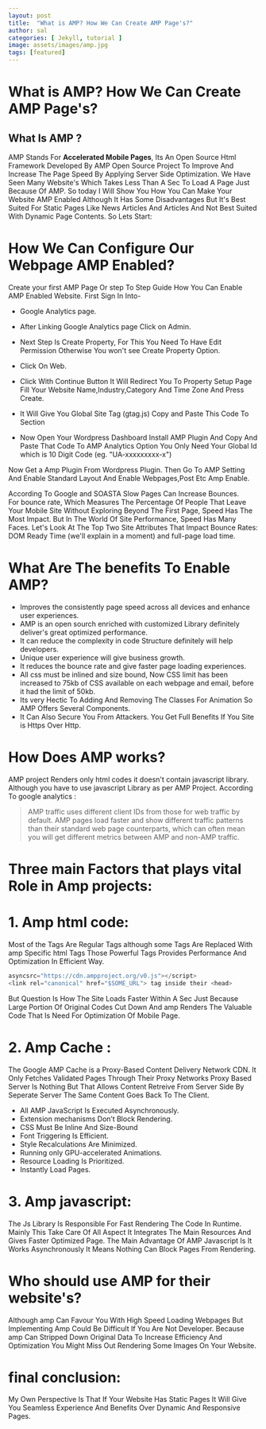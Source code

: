 ```yaml
---
layout: post
title:  "What is AMP? How We Can Create AMP Page's?"
author: sal
categories: [ Jekyll, tutorial ]
image: assets/images/amp.jpg
tags: [featured]
---
```


# What is AMP? How We Can Create AMP Page's?

## What Is AMP ?

AMP Stands For **Accelerated Mobile Pages**, Its An Open Source Html Framework Developed By AMP Open Source Project To Improve And Increase The Page Speed By Applying Server Side Optimization. We Have Seen Many Website's Which Takes Less Than A Sec To Load A Page Just Because Of AMP. So today I Will Show You How You Can Make Your Website AMP Enabled Although It Has Some Disadvantages But It's Best Suited For Static Pages Like News Articles And Articles And Not Best Suited With Dynamic Page Contents. So Lets Start:

# How We Can Configure Our Webpage AMP Enabled?




Create your first AMP Page Or step To Step Guide How You Can Enable AMP Enabled Website. First Sign In Into-
- Google Analytics page.
- After Linking Google Analytics page Click on
Admin.
- Next Step Is Create Property, For This You Need To Have Edit Permission Otherwise You won't see Create Property Option.

- Click On Web.
- Click With Continue Button It Will Redirect You To Property Setup Page Fill Your Website Name,Industry,Category And Time Zone And Press Create.

- It Will Give You Global Site Tag (gtag.js) Copy and Paste This Code To <head> Section

- Now Open Your Wordpress Dashboard Install AMP Plugin And Copy And Paste That Code To AMP Analytics Option You Only Need Your Global Id which is 10 Digit Code (eg. "UA-xxxxxxxxx-x")

Now Get a Amp Plugin From Wordpress Plugin. Then Go To AMP Setting And Enable Standard Layout And Enable Webpages,Post Etc Amp Enable.

According To Google and SOASTA Slow Pages Can Increase Bounces. For bounce rate, Which Measures The Percentage Of People That Leave Your Mobile Site Without Exploring Beyond The First Page, Speed Has The Most Impact. But In The World Of Site Performance, Speed Has Many Faces. Let's Look At The Top Two Site Attributes That Impact Bounce Rates: DOM Ready Time (we'll explain in a moment) and full-page load time.

# What Are The benefits To Enable AMP?

- Improves the consistently page speed across all devices and enhance user experiences.
- AMP is an open sourch enriched with customized Library definitely deliver's great optimized performance.
- It can reduce the complexity in code Structure definitely will help developers.
- Unique user experience will give business growth.
- It reduces the bounce rate and give faster page loading experiences.
- All css must be inlined and size bound, Now CSS limit has been increased to 75kb of CSS available on each webpage and email, before it had the limit of 50kb.
- Its very Hectic To Adding And Removing The Classes For Animation So AMP Offers Several Components.
- It Can Also Secure You From Attackers. You Get Full Benefits If You Site is Https Over Http.

# How Does AMP works?

AMP project Renders only html codes it doesn't contain javascript library. Although you have to use javascript Library as per AMP Project. According To google analytics :

>  AMP traffic uses different client IDs from those for web traffic by default. AMP pages load faster and show different traffic patterns than their standard web page counterparts, which can often mean you will get different metrics between AMP and non-AMP traffic.


# Three main Factors that plays vital Role in Amp projects:

# 1. Amp html code:

Most of the Tags Are Regular Tags although some Tags Are Replaced With amp Specific html Tags Those Powerful Tags Provides Performance And Optimization In Efficient Way.

``` javascript
asyncsrc="https://cdn.ampproject.org/v0.js"></script> 
<link rel="canonical" href="$SOME_URL"> tag inside their <head>

```

But Question Is How The Site Loads Faster Within A Sec Just Because Large Portion Of Original Codes Cut Down And amp Renders The Valuable Code That Is Need For Optimization Of Mobile Page. 

# 2. Amp Cache :

The Google AMP Cache is a Proxy-Based Content Delivery Network CDN. It Only Fetches Validated Pages Through Their Proxy Networks Proxy Based Server Is Nothing But That Allows Content Retreive From Server Side By Seperate Server The Same Content Goes Back To The Client.


- All AMP JavaScript Is Executed Asynchronously.
- Extension mechanisms Don’t Block Rendering.
- CSS Must Be Inline And Size-Bound
- Font Triggering Is Efficient.
- Style Recalculations Are Minimized.
- Running only GPU-accelerated Animations.
- Resource Loading Is Prioritized.
- Instantly Load Pages.

# 3. Amp javascript:

The Js Library Is Responsible For Fast Rendering The Code In Runtime. Mainly This Take Care Of All Aspect It Integrates The Main Resources And Gives Faster Optimized Page. The Main Advantage Of AMP Javascript Is It Works Asynchronously It Means Nothing Can Block Pages From Rendering.


# Who should use AMP for their website's?

Although amp Can Favour You With High Speed Loading Webpages But Implementing Amp Could Be Difficult If You Are Not Developer. Because amp Can Stripped Down Original Data To Increase Efficiency And Optimization You Might Miss Out Rendering Some Images On Your Website.


# final conclusion:
My Own Perspective Is That If Your Website Has Static Pages It Will Give You Seamless Experience And Benefits Over Dynamic And Responsive Pages.










